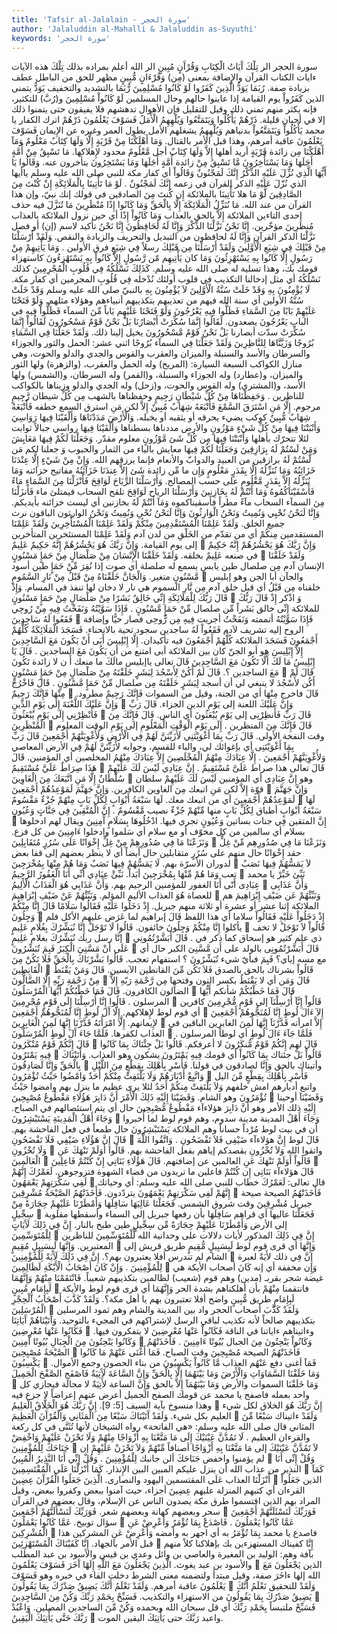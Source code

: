 ```yaml
---
title: 'Tafsir al-Jalalain - سورة الحجر'
author: 'Jalaluddin al-Mahalli & Jalaluddin as-Suyuthi'
keywords: 'سورة الحجر'
---
```


سورة الحجر
الر تِلْكَ آَيَاتُ الْكِتَابِ وَقُرْآَنٍ مُبِينٍ
الر
الله أعلم بمراده بذلك
تِلْكَ
هذه الآيات
ءايات الكتاب
القرآن والإِضافة بمعنى (مِن)
وَقُرْءَانٍ مُّبِينٍ
مظهر للحق من الباطل عطف بزيادة صفة.
رُبَمَا يَوَدُّ الَّذِينَ كَفَرُوا لَوْ كَانُوا مُسْلِمِينَ
رُّبَمَا
بالتشديد والتخفيف
يَوَدُّ
يتمنى
الذين كَفَرُواْ
يوم القيامة إذا عاينوا حالهم وحال المسلمين
لَوْ كَانُواْ مُسْلِمِينَ
و(رُبَّ) للتكثير، فإنه يكثر منهم تمني ذلك وقيل للتقليل فإن الأهوال تدهشهم فلا يفيقون حتى يتمنوا ذلك إلا في أحيان قليلة.
ذَرْهُمْ يَأْكُلُوا وَيَتَمَتَّعُوا وَيُلْهِهِمُ الْأَمَلُ فَسَوْفَ يَعْلَمُونَ
ذَرْهُمْ
اترك الكفار يا محمد
يَأْكُلُواْ وَيَتَمَتَّعُواْ
بدنياهم
وَيُلْهِهِمُ
يشغلهم
الأمل
بطول العمر وغيره عن الإِيمان
فَسَوْفَ يَعْلَمُونَ
عاقبة أمرهم، وهذا قبل الأمر بالقتال.
وَمَا أَهْلَكْنَا مِنْ قَرْيَةٍ إِلَّا وَلَهَا كِتَابٌ مَعْلُومٌ
وَمَآ أَهْلَكْنَا مِن
زائدة
قَرْيَةٍ
أريد أهلها
إِلاَّ وَلَهَا كِتَابٌ
أجل
مَّعْلُومٌ
محدود لإِهلاكها.
مَا تَسْبِقُ مِنْ أُمَّةٍ أَجَلَهَا وَمَا يَسْتَأْخِرُونَ
مَّا تَسْبِقُ مِنْ
زائدة
أُمَّةٍ أَجَلَهَا وَمَا يَسْتَخِرُونَ
يتأخرون عنه.
وَقَالُوا يَا أَيُّهَا الَّذِي نُزِّلَ عَلَيْهِ الذِّكْرُ إِنَّكَ لَمَجْنُونٌ
وَقَالُواْ
أي كفار مكة للنبي صلى الله عليه وسلم
ياأيها الذي نُزّلَ عَلَيْهِ الذكر
القرآن في زعمه
إِنَّكَ لَمَجْنُونٌ
.
لَوْ مَا تَأْتِينَا بِالْمَلَائِكَةِ إِنْ كُنْتَ مِنَ الصَّادِقِينَ
لَّوْ مَا
هلا
تَأْتِينَا بالملائكة إِن كُنتَ مِنَ الصادقين
في قولك إنك نبيّ، وإن هذا القرآن من عند الله.
مَا نُنَزِّلُ الْمَلَائِكَةَ إِلَّا بِالْحَقِّ وَمَا كَانُوا إِذًا مُنْظَرِينَ
مَا تُنَزَّلَ
فيه حذف إحدى التاءين
الملائكة إِلاَّ بالحق
بالعذاب
وَمَا كَانُواْ إِذًا
أي حين نزول الملائكة بالعذاب
مُنظَرِينَ
مؤخّرين.
إِنَّا نَحْنُ نَزَّلْنَا الذِّكْرَ وَإِنَّا لَهُ لَحَافِظُونَ
إِنَّا نَحْنُ
تأكيد لاسم (إن) أو فصل
نَزَّلْنَا الذكر
القرآن
وَإِنَّا لَهُ لحافظون
من التبديل والتحريف والزيادة والنقص.
وَلَقَدْ أَرْسَلْنَا مِنْ قَبْلِكَ فِي شِيَعِ الْأَوَّلِينَ
وَلَقَدْ أَرْسَلْنَا مِن قَبْلِكَ
رسلاً
فِي شِيَعِ
فرق
الأولين
.
وَمَا يَأْتِيهِمْ مِنْ رَسُولٍ إِلَّا كَانُوا بِهِ يَسْتَهْزِئُونَ
وَمَا
كان
يَأْتِيهِم مّن رَّسُولٍ إِلاَّ كَانُواْ بِهِ يَسْتَهْزءُونَ
كاستهزاء قومك بك، وهذا تسلية له صلى الله عليه وسلم.
كَذَلِكَ نَسْلُكُهُ فِي قُلُوبِ الْمُجْرِمِينَ
كذلك نَسْلُكُهُ
أي مثل إدخالنا التكذيب في قلوب أولئك نُدْخله
فِي قُلُوبِ المجرمين
أي كفار مكة.
لَا يُؤْمِنُونَ بِهِ وَقَدْ خَلَتْ سُنَّةُ الْأَوَّلِينَ
لاَ يُؤْمِنُونَ بِهِ
بالنبيّ صلى الله عليه وسلم
وَقَدْ خَلَتْ سُنَّةُ الأولين
أي سنة الله فيهم من تعذيبهم بتكذيبهم أنبياءهم وهؤلاء مثلهم.
وَلَوْ فَتَحْنَا عَلَيْهِمْ بَابًا مِنَ السَّمَاءِ فَظَلُّوا فِيهِ يَعْرُجُونَ
وَلَوْ فَتَحْنَا عَلَيْهِم بَاباً مِّنَ السمآء فَظَلُّواْ فِيهِ
في الباب
يَعْرُجُونَ
يصعدون.
لَقَالُوا إِنَّمَا سُكِّرَتْ أَبْصَارُنَا بَلْ نَحْنُ قَوْمٌ مَسْحُورُونَ
لَقَالُواْ إِنَّمَا سُكِّرَتْ
سدّت
أبصارنا بَلْ نَحْنُ قَوْمٌ مَّسْحُورُونَ
يخيل إلينا ذلك.
وَلَقَدْ جَعَلْنَا فِي السَّمَاءِ بُرُوجًا وَزَيَّنَّاهَا لِلنَّاظِرِينَ
وَلَقَدْ جَعَلْنَا فِي السمآء بُرُوجًا
اثني عشر: الحمل والثور والجوزاء والسرطان والأسد والسنبلة والميزان والعقرب والقوس والجدي والدلو والحوت، وهي منازل الكواكب السبعة السيارة: (المريخ) وله الحمل والعقرب، (والزهرة) ولها الثور والميزان، و(عطارد) وله الجوزاء والسنبلة، و(القمر) وله السرطان، و(الشمس) ولها الأسد، و(المشتري) وله القوس والحوت، و(زحل) وله الجدي والدلو
وزيناها
بالكواكب
للناظرين
.
وَحَفِظْنَاهَا مِنْ كُلِّ شَيْطَانٍ رَجِيمٍ
وحفظناها
بالشهب
مِن كُلِّ شيطان رَّجِيمٍ
مرجوم.
إِلَّا مَنِ اسْتَرَقَ السَّمْعَ فَأَتْبَعَهُ شِهَابٌ مُبِينٌ
إِلاَّ
لكن
مَنِ استرق السمع
خطفه
فَأَتْبَعَهُ شِهَابٌ مُّبِينٌ
كوكب يضيء يحرقه أو يثقبه أو يخبله.
وَالْأَرْضَ مَدَدْنَاهَا وَأَلْقَيْنَا فِيهَا رَوَاسِيَ وَأَنْبَتْنَا فِيهَا مِنْ كُلِّ شَيْءٍ مَوْزُونٍ
والأرض مددناها
بسطناها
وَأَلْقَيْنَا فِيهَا رواسي
جبالاً ثوابت لئلا تتحرّك بأهلها
وَأَنْبَتْنَا فِيهَا مِن كُلِّ شَئ مَّوْزُونٍ
معلوم مقدّر.
وَجَعَلْنَا لَكُمْ فِيهَا مَعَايِشَ وَمَنْ لَسْتُمْ لَهُ بِرَازِقِينَ
وَجَعَلْنَا لَكُمْ فِيهَا معايش
بالياء من الثمار والحبوب
وَ
جعلنا لكم
مَن لَّسْتُمْ لَهُ برازقين
من العبيد والدوابّ والأنعام فإنما يرزقهم الله.
وَإِنْ مِنْ شَيْءٍ إِلَّا عِنْدَنَا خَزَائِنُهُ وَمَا نُنَزِّلُهُ إِلَّا بِقَدَرٍ مَعْلُومٍ
وَإِن
ما
مِّن
زائدة
شَئ إِلاَّ عِندَنَا خَزَآئِنُهُ
مفاتيح خزائنه
وَمَا نُنَزِّلُهُ إِلاَّ بِقَدَرٍ مَّعْلُومٍ
على حسب المصالح.
وَأَرْسَلْنَا الرِّيَاحَ لَوَاقِحَ فَأَنْزَلْنَا مِنَ السَّمَاءِ مَاءً فَأَسْقَيْنَاكُمُوهُ وَمَا أَنْتُمْ لَهُ بِخَازِنِينَ
وَأَرْسَلْنَا الرياح لَوَاقِحَ
تلقح السحاب فيمتلئ ماء
فَأَنزَلْنَا مِنَ السمآء
السحاب
مآءً
مطراً
فأسقيناكموه وَمَآ أَنْتُمْ لَهُ بخازنين
أي ليست خزائنه بأيديكم.
وَإِنَّا لَنَحْنُ نُحْيِي وَنُمِيتُ وَنَحْنُ الْوَارِثُونَ
وَإنَّا لَنَحْنُ نُحْىِ وَنُمِيتُ وَنَحْنُ الوارثون
الباقون نرث جميع الخلق.
وَلَقَدْ عَلِمْنَا الْمُسْتَقْدِمِينَ مِنْكُمْ وَلَقَدْ عَلِمْنَا الْمُسْتَأْخِرِينَ
وَلَقَدْ عَلِمْنَا المستقدمين مِنكُمْ
أي من تقدّم من الخَلْقِ من لدن آدم
وَلَقَدْ عَلِمْنَا المستئخرين
المتأخرين إلى يوم القيامة.
وَإِنَّ رَبَّكَ هُوَ يَحْشُرُهُمْ إِنَّهُ حَكِيمٌ عَلِيمٌ

وَإِنَّ رَبَّكَ هُوَ يَحْشُرُهُمْ إِنَّهُ حَكِيمٌ
في صنعه
عَلِيمٌ
بخلقه.
وَلَقَدْ خَلَقْنَا الْإِنْسَانَ مِنْ صَلْصَالٍ مِنْ حَمَإٍ مَسْنُونٍ

وَلَقَدْ خَلَقْنَا الإنسان
آدم
مِن صلصال
طين يابس يسمع له صلصلة أي صوت إذا نُقِرَ
مِّنْ حَمَإٍ
طين أسود
مَّسْنُونٍ
متغير.
وَالْجَانَّ خَلَقْنَاهُ مِنْ قَبْلُ مِنْ نَارِ السَّمُومِ

والجآن
أبا الجن وهو إبليس
خلقناه مِن قَبْلُ
أي قبل خلق آدم
مِن نَّارِ السموم
هي نار لا دخان لها تنفذ في المسام.
وَإِذْ قَالَ رَبُّكَ لِلْمَلَائِكَةِ إِنِّي خَالِقٌ بَشَرًا مِنْ صَلْصَالٍ مِنْ حَمَإٍ مَسْنُونٍ

وَ
اذْكر
إِذْ قَالَ رَبُّكَ للملائكة إِنِّى خالق بَشَراً مِّن صلصال مِّنْ حَمَإٍ مَّسْنُونٍ
.
فَإِذَا سَوَّيْتُهُ وَنَفَخْتُ فِيهِ مِنْ رُوحِي فَقَعُوا لَهُ سَاجِدِينَ

فَإِذَا سَوَّيْتُهُ
أتممته
وَنَفَخْتُ
أجريت
فِيهِ مِن رُّوحِى
فصار حيًّا وإضافة الروح إليه تشريف لآدم
فَقَعُواْ لَهُ ساجدين
سجود تحية بالانحناء.
فَسَجَدَ الْمَلَائِكَةُ كُلُّهُمْ أَجْمَعُونَ
فَسَجَدَ الملائكة كُلُّهُمْ أَجْمَعُونَ
فيه تأكيدان.
إِلَّا إِبْلِيسَ أَبَى أَنْ يَكُونَ مَعَ السَّاجِدِينَ
إِلاَّ إِبْلِيسَ
هو أبو الجنّ كان بين الملائكة
أبى
امتنع من
أَن يَكُونَ مَعَ الساجدين
.
قَالَ يَا إِبْلِيسُ مَا لَكَ أَلَّا تَكُونَ مَعَ السَّاجِدِينَ
قَالَ
تعالى
ياإبليس مالَكَ
ما منعك
أَ
ن
لا
زائدة
تَكُونَ مَعَ الساجدين
؟.
قَالَ لَمْ أَكُنْ لِأَسْجُدَ لِبَشَرٍ خَلَقْتَهُ مِنْ صَلْصَالٍ مِنْ حَمَإٍ مَسْنُونٍ

قَالَ لَمْ أَكُن لأَسْجُدَ
لا ينبغي لي أن أسجد
لِبَشَرٍ خَلَقْتَهُ مِن صلصال مِّنْ حَمَإٍ مَّسْنُونٍ
.
قَالَ فَاخْرُجْ مِنْهَا فَإِنَّكَ رَجِيمٌ

قَالَ فاخرج مِنْهَا
أي من الجنة، وقيل من السموات
فَإِنَّكَ رَجِيمٌ
مطرود.
وَإِنَّ عَلَيْكَ اللَّعْنَةَ إِلَى يَوْمِ الدِّينِ

وَإِنَّ عَلَيْكَ اللعنة إلى يَوْمِ الدين
الجزاء.
قَالَ رَبِّ فَأَنْظِرْنِي إِلَى يَوْمِ يُبْعَثُونَ

قَالَ رَبِّ فَأَنظِرْنِى إلى يَوْمِ يُبْعَثُونَ
أي الناس.
قَالَ فَإِنَّكَ مِنَ الْمُنْظَرِينَ

قَالَ فَإِنَّكَ مِنَ المنظرين
.
إِلَى يَوْمِ الْوَقْتِ الْمَعْلُومِ
إلى يَوْمِ الوقت المعلوم
وقت النفخة الأولى.
قَالَ رَبِّ بِمَا أَغْوَيْتَنِي لَأُزَيِّنَنَّ لَهُمْ فِي الْأَرْضِ وَلَأُغْوِيَنَّهُمْ أَجْمَعِينَ
قَالَ رَبِّ بِمَآ أَغْوَيْتَنِى
أي بإغوائك لي، والباء للقسم، وجوابه
لأُزَيِّنَنَّ لَهُمْ فِي الأرض
المعاصي
وَلأُغْوِيَنَّهُمْ أَجْمَعِينَ
.
إِلَّا عِبَادَكَ مِنْهُمُ الْمُخْلَصِينَ
إِلاَّ عِبَادَكَ مِنْهُمُ المخلصين
أي المؤمنين.
قَالَ هَذَا صِرَاطٌ عَلَيَّ مُسْتَقِيمٌ

قَالَ
تعالى
هذا صراط عَلَىَّ مُسْتَقِيمٌ
.
إِنَّ عِبَادِي لَيْسَ لَكَ عَلَيْهِمْ سُلْطَانٌ إِلَّا مَنِ اتَّبَعَكَ مِنَ الْغَاوِينَ

وهو
إِنَّ عِبَادِى
أي المؤمنين
لَيْسَ لَكَ عَلَيْهِمْ سلطان
قوّة
إِلاَّ
لكن
مَنِ اتبعك مِنَ الغاوين
الكافرين.
وَإِنَّ جَهَنَّمَ لَمَوْعِدُهُمْ أَجْمَعِينَ

وَإِنَّ جَهَنَّمَ لَمَوْعِدُهُمْ أَجْمَعِينَ
أي من اتبعك معك.
لَهَا سَبْعَةُ أَبْوَابٍ لِكُلِّ بَابٍ مِنْهُمْ جُزْءٌ مَقْسُومٌ

لَهَا سَبْعَةُ أَبْوَابٍ
أطباق
لِكُلِّ بَابٍ
منها
مِّنْهُمْ جُزْءٌ
نصيب
مَّقْسُومٌ
.
إِنَّ الْمُتَّقِينَ فِي جَنَّاتٍ وَعُيُونٍ

إِنَّ المتقين فِي جنات
بساتين
وَعُيُونٍ
تجري فيها.
ادْخُلُوهَا بِسَلَامٍ آَمِنِينَ
ويقال لهم
ادخلوها بسلام
أي سالمين من كل مخوّف أو مع سلام أي سَلموا وادخلوا
ءَامِنِينَ
من كل فزع.
وَنَزَعْنَا مَا فِي صُدُورِهِمْ مِنْ غِلٍّ إِخْوَانًا عَلَى سُرُرٍ مُتَقَابِلِينَ

وَنَزَعْنَا مَا فِي صُدُورِهِم مِّنْ غِلٍّ
حقد
إِخْوَانًا
حال منهم
على سُرُرٍ متقابلين
حال أيضاً أي لا ينظر بعضهم إلى قفا بعض لدوران الأسرّة بهم.
لَا يَمَسُّهُمْ فِيهَا نَصَبٌ وَمَا هُمْ مِنْهَا بِمُخْرَجِينَ

لاَ يَمَسُّهُمْ فِيهَا نَصَبٌ
تعب
وَمَا هُمْ مِّنْهَا بِمُخْرَجِينَ
أبَداً.
نَبِّئْ عِبَادِي أَنِّي أَنَا الْغَفُورُ الرَّحِيمُ

نَبِّئ
خَبِّرْ يا محمد
عِبَادِى أَنّى أَنَا الغفور
للمؤمنين
الرحيم
بهم.
وَأَنَّ عَذَابِي هُوَ الْعَذَابُ الْأَلِيمُ

وَأَنَّ عَذَابِى
للعصاة
هُوَ العذاب الأليم
المؤلم.
وَنَبِّئْهُمْ عَنْ ضَيْفِ إِبْرَاهِيمَ

وَنَبِّئْهُمْ عَن ضَيْفِ إِبْرَاهِيمَ
هم الملائكة إثنا عشر أو عشرة أو ثلاثة منهم جبريل.
إِذْ دَخَلُوا عَلَيْهِ فَقَالُوا سَلَامًا قَالَ إِنَّا مِنْكُمْ وَجِلُونَ

إِذْ دَخَلُواْ عَلَيْهِ فَقَالُواْ سلاما
أي هذا اللفظ
قَالَ
إبراهيم لما عَرَض عليهم الأكل فلم يأكلوا
إِنَّا مِنْكُمْ وَجِلُونَ
خائفون.
قَالُوا لَا تَوْجَلْ إِنَّا نُبَشِّرُكَ بِغُلَامٍ عَلِيمٍ

قَالُواْ لاَ تَوْجَلْ
لا تخف
إنَّا
رسل ربك
نُبَشِّرُكَ بغلام عَلِيمٍ

ذي علم كثير هو إسحاق كما ذكر في .
قَالَ أَبَشَّرْتُمُونِي عَلَى أَنْ مَسَّنِيَ الْكِبَرُ فَبِمَ تُبَشِّرُونَ

قَالَ أَبَشَّرْتُمُونِى
بالولد
على أَن مَّسَّنِىَ الكبر
حال أي مع مسه إياي؟
فَبِمَ
فبأيّ شيء
تُبَشِّرُونَ
؟ استفهام تعجب.
قَالُوا بَشَّرْنَاكَ بِالْحَقِّ فَلَا تَكُنْ مِنَ الْقَانِطِينَ

قَالُواْ بشرناك بالحق
بالصدق
فَلاَ تَكُن مِّنَ القانطين
الآيسين.
قَالَ وَمَنْ يَقْنَطُ مِنْ رَحْمَةِ رَبِّهِ إِلَّا الضَّالُّونَ

قَالَ وَمَن
أي لا
يَقْنَطُ
بكسر النون وفتحها
مِن رَّحْمَةِ رَبّهِ إِلاَّ الضآلون
الكافرون.
قَالَ فَمَا خَطْبُكُمْ أَيُّهَا الْمُرْسَلُونَ

قَالَ فَمَا خَطْبُكُمْ
شأنكم
أَيُّهَا المرسلون
.
قَالُوا إِنَّا أُرْسِلْنَا إِلَى قَوْمٍ مُجْرِمِينَ

قَالُواْ إِنَّآ أُرْسِلْنَآ إلى قَوْمٍ مُّجْرِمِينَ
كافرين أي قوم لوط لإِهلاكهم.
إِلَّا آَلَ لُوطٍ إِنَّا لَمُنَجُّوهُمْ أَجْمَعِينَ

إِلآ ءَالَ لُوطٍ إِنَّا لَمُنَجُّوهُمْ أَجْمَعِينَ
لإِيمانهم.
إِلَّا امْرَأَتَهُ قَدَّرْنَا إِنَّهَا لَمِنَ الْغَابِرِينَ

إِلاَّ امرأته قَدَّرْنَآ إِنَّهَا لَمِنَ الغابرين
الباقين في العذاب لكفرها.
فَلَمَّا جَاءَ آَلَ لُوطٍ الْمُرْسَلُونَ

فَلَمَّا جَآءَ ءَالَ لُوطٍ
أي لوطاً
المرسلون
.
قَالَ إِنَّكُمْ قَوْمٌ مُنْكَرُونَ

قَالَ
لهم
إِنَّكُمْ قَوْمٌ مُّنكَرُونَ
لا أعرفكم.
قَالُوا بَلْ جِئْنَاكَ بِمَا كَانُوا فِيهِ يَمْتَرُونَ

قَالُواْ بَلْ جئناك بِمَا كَانُواْ
أي قومك
فِيهِ يَمْتَرُونَ
يشكون وهو العذاب.
وَأَتَيْنَاكَ بِالْحَقِّ وَإِنَّا لَصَادِقُونَ

وأتيناك بالحق وَإِنَّا لصادقون
في قولنا.
فَأَسْرِ بِأَهْلِكَ بِقِطْعٍ مِنَ اللَّيْلِ وَاتَّبِعْ أَدْبَارَهُمْ وَلَا يَلْتَفِتْ مِنْكُمْ أَحَدٌ وَامْضُوا حَيْثُ تُؤْمَرُونَ

فَأَسْرِ بِأَهْلِكَ بِقِطْعٍ مِّنَ اليل واتبع أدبارهم
امش خلفهم
وَلاَ يَلْتَفِتْ مِنكُمْ أَحَدٌ
لئلا يرى عظيم ما ينزل بهم
وامضوا حَيْثُ تُؤْمَرُونَ
وهو الشام.
وَقَضَيْنَا إِلَيْهِ ذَلِكَ الْأَمْرَ أَنَّ دَابِرَ هَؤُلَاءِ مَقْطُوعٌ مُصْبِحِينَ

وَقَضَيْنَآ
أوحينا
إِلَيْهِ ذلك الأمر
وهو
أَنَّ دَابِرَ هؤلاءآء مَقْطُوعٌ مُّصْبِحِينَ
حال أي يتم استئصالهم في الصباح.
وَجَاءَ أَهْلُ الْمَدِينَةِ يَسْتَبْشِرُونَ

وَجَآءَ أَهْلُ المدينة
مدينة سدوم، وهم قوم لوط لما أُخبروا أن في بيت لوط مُرْداً حساناً وهم الملائكة
يَسْتَبْشِرُونَ
حال طمعاً في فعل الفاحشة بهم.
قَالَ إِنَّ هَؤُلَاءِ ضَيْفِي فَلَا تَفْضَحُونِ

قَالَ
لوط
إِنَّ هؤلاءآء ضَيْفِى فَلاَ تَفْضَحُونِ
.
وَاتَّقُوا اللَّهَ وَلَا تُخْزُونِ

واتقوا الله وَلاَ تُخْزُونِ
بقصدكم إياهم بفعل الفاحشة بهم.
قَالُوا أَوَلَمْ نَنْهَكَ عَنِ الْعَالَمِينَ

قَالُواْ أَوَلَمْ نَنْهَكَ عَنِ العالمين
عن إضافتهم.
قَالَ هَؤُلَاءِ بَنَاتِي إِنْ كُنْتُمْ فَاعِلِينَ

قَالَ هؤلاءآء بَنَاتِى إِن كُنْتُمْ فاعلين
ما تريدون من قضاء الشهوة فتزوجوهن.
لَعَمْرُكَ إِنَّهُمْ لَفِي سَكْرَتِهِمْ يَعْمَهُونَ

قال تعالى:
لَعَمْرُكَ
خطاب للنبي صلى الله عليه وسلم: أي وحياتك
إِنَّهُمْ لَفِى سَكْرَتِهِمْ يَعْمَهُونَ
يتردّدون.
فَأَخَذَتْهُمُ الصَّيْحَةُ مُشْرِقِينَ

فَأَخَذَتْهُمُ الصيحة
صيحة جبريل
مُشْرِقِينَ
وقت شروق الشمس.
فَجَعَلْنَا عَالِيَهَا سَافِلَهَا وَأَمْطَرْنَا عَلَيْهِمْ حِجَارَةً مِنْ سِجِّيلٍ

فَجَعَلْنَا عاليها
أي قراهم
سَافِلَهَا
بأن رفعها جبريل إلى السماء وأسقطها مقلوبة إلى الأرض
وَأَمْطَرْنَا عَلَيْهِمْ حِجَارَةً مِّن سِجِّيلٍ
طين طبخ بالنار.
إِنَّ فِي ذَلِكَ لَآَيَاتٍ لِلْمُتَوَسِّمِينَ

إِنَّ فِي ذَلِكَ
المذكور
لأيات
دلالات على وحدانية الله
لِّلْمُتَوَسِّمِينَ
للناظرين المعتبرين.
وَإِنَّهَا لَبِسَبِيلٍ مُقِيمٍ

وَإِنَّهَا
أي قرى قوم لوط
لَبِسَبِيلٍ مُّقِيمٍ
طريق قريش إلى الشام لم تندرس أفلا يعتبرون بهم؟.
إِنَّ فِي ذَلِكَ لَآَيَةً لِلْمُؤْمِنِينَ

إِنَّ فِي ذلك لأَيَةً
لعبرة
لِلْمُؤْمِنِينَ
.
وَإِنْ كَانَ أَصْحَابُ الْأَيْكَةِ لَظَالِمِينَ

وَإِن
مخففة أي إنه
كَانَ أصحاب الأيكة
هي غيضة شجر بقربـ (مدين) وهم قوم (شعيب)
لظالمين
بتكذيبهم شعيباً.
فَانْتَقَمْنَا مِنْهُمْ وَإِنَّهُمَا لَبِإِمَامٍ مُبِينٍ

فانتقمنا مِنْهُمْ
بأن أهلكناهم بشدة الحر
وَإِنَّهُمَا
أي قرى قوم لوط والأيكة
لَبِإِمَامٍ
طريق
مُّبِينٍ
واضح أفلا تعتبرون بهم يا أهل مكة؟.
وَلَقَدْ كَذَّبَ أَصْحَابُ الْحِجْرِ الْمُرْسَلِينَ

وَلَقَدْ كَذَّبَ أصحاب الحجر
واد بين المدينة والشام وهم ثمود
المرسلين
بتكذيبهم صالحاً لأنه تكذيب لباقي الرسل لإشتراكهم في المجيء بالتوحيد.
وَآَتَيْنَاهُمْ آَيَاتِنَا فَكَانُوا عَنْهَا مُعْرِضِينَ

وءاتيناهم ءاياتنا
في الناقة
فَكَانُواْ عَنْهَا مُعْرِضِينَ
لا يتفكرون فيها.
وَكَانُوا يَنْحِتُونَ مِنَ الْجِبَالِ بُيُوتًا آَمِنِينَ

وَكَانُواْ يَنْحِتُونَ مِنَ الجبال بُيُوتًا ءَامِنِينَ
.
فَأَخَذَتْهُمُ الصَّيْحَةُ مُصْبِحِينَ

فَأَخَذَتْهُمُ الصيحة مُصْبِحِينَ
وقت الصباح.
فَمَا أَغْنَى عَنْهُمْ مَا كَانُوا يَكْسِبُونَ

فَمَآ أغنى
دفع
عَنْهُم
العذاب
مَّا كَانُواْ يَكْسِبُونَ
من بناء الحصون وجمع الأموال.
وَمَا خَلَقْنَا السَّمَاوَاتِ وَالْأَرْضَ وَمَا بَيْنَهُمَا إِلَّا بِالْحَقِّ وَإِنَّ السَّاعَةَ لَآَتِيَةٌ فَاصْفَحِ الصَّفْحَ الْجَمِيلَ

وَمَا خَلَقْنَا السموات والأرض وَمَا بَيْنَهُمَآ إِلاَّ بالحق وَإِنَّ الساعة لأَتِيَةٌ
لا محالة فيجازي كل واحد بعمله
فاصفح
يا محمد عن قومك
الصفح الجميل
أعرض عنهم إعراضاً لا جزع فيه وهذا منسوخ بآية السيف [5: 9].
إِنَّ رَبَّكَ هُوَ الْخَلَّاقُ الْعَلِيمُ

إِنَّ رَبَّكَ هُوَ الخلاق
لكل شيء
العليم
بكل شيء.
وَلَقَدْ آَتَيْنَاكَ سَبْعًا مِنَ الْمَثَانِي وَالْقُرْآَنَ الْعَظِيمَ

وَلَقَدْ ءاتيناك سَبْعًا مِّنَ المثاني
قال صلى الله عليه وسلم:
«هي الفاتحة»
رواه الشيخان لأنها تُثَنَّى في كل ركعة
والقرءان العظيم
.
لَا تَمُدَّنَّ عَيْنَيْكَ إِلَى مَا مَتَّعْنَا بِهِ أَزْوَاجًا مِنْهُمْ وَلَا تَحْزَنْ عَلَيْهِمْ وَاخْفِضْ جَنَاحَكَ لِلْمُؤْمِنِينَ

لاَ تَمُدَّنَّ عَيْنَيْكَ إلى مَا مَتَّعْنَا بِهِ أَزْوَاجًا
أصنافاً
مِّنْهُمْ وَلاَ تَحْزَنْ عَلَيْهِمْ
إن لم يؤمنوا
واخفض جَنَاحَكَ
ألن جانبك
لِلْمُؤْمِنِينَ
.
وَقُلْ إِنِّي أَنَا النَّذِيرُ الْمُبِينُ

وَقُلْ إِنِّى أَنَا النذير
من عذاب الله أن ينزل عليكم
المبين
البين الإِنذار.
كَمَا أَنْزَلْنَا عَلَى الْمُقْتَسِمِينَ

كَمَآ أَنْزَلْنَا
العذاب
عَلَى المقتسمين
اليهود والنصارى.
الَّذِينَ جَعَلُوا الْقُرْآَنَ عِضِينَ

الذين جَعَلُواْ القرءان
أي كتبهم المنزلة عليهم
عِضِينَ
أجزاء، حيث آمنوا ببعض وكفروا ببعض، وقيل المراد بهم الذين اقتسموا طرق مكة يصدون الناس عن الإسلام، وقال بعضهم في القرآن سحر وبعضهم كهانة وبعضهم شعر.
فَوَرَبِّكَ لَنَسْأَلَنَّهُمْ أَجْمَعِينَ

فَوَرَبِّكَ لَنَسْئَلَنَّهُمْ أَجْمَعِينَ
سؤال توبيخ.
عَمَّا كَانُوا يَعْمَلُونَ

عَمَّا كَانُوا يَعْمَلُونَ
.
فَاصْدَعْ بِمَا تُؤْمَرُ وَأَعْرِضْ عَنِ الْمُشْرِكِينَ

فاصدع
يا محمد
بِمَا تُؤْمَرُ
به أي اجهر به وأمضه
وَأَعْرِضْ عَنِ المشركين
هذا قبل الأمر بالجهاد.
إِنَّا كَفَيْنَاكَ الْمُسْتَهْزِئِينَ

إِنَّا كفيناك المستهزءين
بك بإهلاكنا كلاً منهم بآفة وهم: الوليد بن المغيرة والعاصي بن وائل وعدي بن قيس والأسود بن عبد المطلب والأسود بن عبد يغوث.
الَّذِينَ يَجْعَلُونَ مَعَ اللَّهِ إِلَهًا آَخَرَ فَسَوْفَ يَعْلَمُونَ

الذين يَجْعَلُونَ مَعَ الله إلها ءاخَرَ
صفة، وقيل مبتدأ ولتضمنه معنى الشرط دخلت الفاء في خبره وهو
فَسَوْفَ يَعْلَمُونَ
عاقبة أمرهم.
وَلَقَدْ نَعْلَمُ أَنَّكَ يَضِيقُ صَدْرُكَ بِمَا يَقُولُونَ

وَلَقَدْ
للتحقيق
نَعْلَمُ أَنَّكَ يَضِيقُ صَدْرُكَ بِمَا يَقُولُونَ
من الاستهزاء والتكذيب.
فَسَبِّحْ بِحَمْدِ رَبِّكَ وَكُنْ مِنَ السَّاجِدِينَ

فَسَبِّحْ
ملتبساً
بِحَمْدِ رَبِّكَ
أي قل سبحان الله وبحمده
وَكُنْ مِّنَ الساجدين
المصلين.
وَاعْبُدْ رَبَّكَ حَتَّى يَأْتِيَكَ الْيَقِينُ

واعبد رَبَّكَ حتى يَأْتِيَكَ اليقين
الموت.